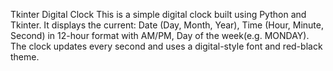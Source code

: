 Tkinter Digital Clock 
This is a simple digital clock built using Python and Tkinter.
It displays the current:
Date (Day, Month, Year),
Time (Hour, Minute, Second) in 12-hour format with AM/PM,
Day of the week(e.g. MONDAY).
The clock updates every second and uses a digital-style font and red-black theme.
